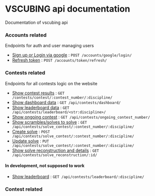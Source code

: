 # VSCUBING api documentation

Documentation of vscubing api

### Accounts related

Endpoints for auth and user managing users

* [Sign up or Login via google](accounts/google/login/post.md) : `POST /accounts/google/login/`
* [Refresh token](accounts/token/refresh/post.md) : `POST /accounts/token/refresh/`

### Contests related

Endpoints for all contests logic on the website

* [Show contest results](contests/contest/contest_number/discipline/get.md) : `GET /contests/contest/:contest_number/:discipline/`
* [Show dashboard data](contests/dashboard/get.md) : `GET /api/contests/dashboard/`
* [Show leaderboard data](contests/leaderboard/discipline/get.md) : `GET /api/contests/leaderboard/<str:discipline>/`
* [Show ongoing contest](contests/ongoing_contest_number/get.md) : `GET /api/contests/ongoing_contest_number/`
* [Show scrambles/solves to solve](contests/solve_contest/contest_number/discipline/get.md) : `GET /api/contests/solve_contest/:contest_number/:discipline/`
* [Create solve](contests/solve_contest/contest_number/discipline/post.md) : `POST /api/contests/solve_contest/:contest_number/:discipline/`
* [Update solve](contests/solve_contest/contest_number/discipline/put.md) : `PUT /api/contests/solve_contest/:contest_number/:discipline/`
* [Show solve reconstruction and details](contests/solve_reconstruction/get.md) : `GET /api/contests/solve_reconstruction/:id/`

#### In development, not supposed to work
* [Show leaderboard](contests/leaderboard/discipline/get.md) : `GET /api/contests/leaderboard/:discipline/`

### Contest related